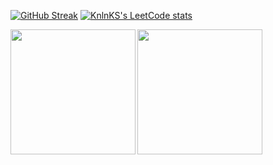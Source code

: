 [![GitHub Streak](https://github-readme-streak-stats.herokuapp.com?user=BenDXC&theme=cobalt2)](https://git.io/streak-stats)
[![KnlnKS's LeetCode stats](https://leetcode-stats-six.vercel.app/?username=BenDXC&theme=dark)](https://github.com/KnlnKS/leetcode-stats)

<a href="https://github.com/anuraghazra/github-readme-stats">
  <img height=200 align="left" src="https://github-readme-stats.vercel.app/api?username=BenDXC&theme=cobalt2&show_icons=true" />
  <img height=200 align="left" src="https://github-readme-stats.vercel.app/api/top-langs?username=BenDXC&theme=cobalt2&layout=compact&langs_count=8&card_width=320" />
</a>
